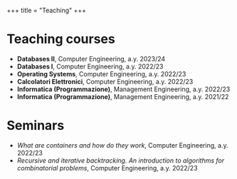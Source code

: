 +++
title = "Teaching"
+++
# Teaching courses

- **Databases II**, Computer Engineering, a.y. 2023/24
- **Databases I**, Computer Engineering, a.y. 2022/23
- **Operating Systems**, Computer Engineering, a.y. 2022/23
- **Calcolatori Elettronici**, Computer Engineering, a.y. 2022/23
- **Informatica (Programmazione)**, Management Engineering, a.y. 2022/23
- **Informatica (Programmazione)**, Management Engineering, a.y. 2021/22

# Seminars

- *What are containers and how do they work*, Computer Engineering, a.y. 2022/23
- *Recursive and iterative backtracking. An introduction to algorithms for combinatorial problems*, Computer Engineering, a.y. 2022/23
